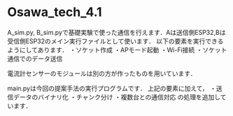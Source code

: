 # Osawa_tech_4.1

A_sim.py, B_sim.pyで基礎実験で使った通信を行えます．Aは送信側ESP32,Bは受信側ESP32のメイン実行ファイルとして使います．
以下の要素を実行できるようにしてあります．
・ソケット作成
・APモード起動
・Wi-Fi接続
・ソケット通信でのデータ送信

電流計センサーのモジュールは別の方が作ったものを用いています．

main.pyは今回の提案手法の実行プログラムです．
上記の要素に加えて，
・送信データのバイナリ化
・チャンク分け
・複数台との通信対応
の処理を追加しています．
